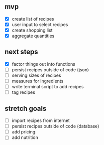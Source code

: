 ## mvp

- [x] create list of recipes
- [x] user input to select recipes
- [x] create shopping list
- [x] aggregate quantities

## next steps

- [x] factor things out into functions
- [ ] persist recipes outside of code (json)
- [ ] serving sizes of recipes
- [ ] measures for ingredients
- [ ] write terminal script to add recipes
- [ ] tag recipes

## stretch goals

- [ ] import recipes from internet
- [ ] persist recipes outside of code (database)
- [ ] add pricing
- [ ] add nutrition
